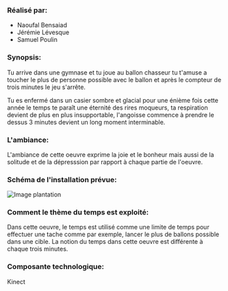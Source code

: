 ### Réalisé par:
- Naoufal Bensaiad
- Jérémie Lévesque
- Samuel Poulin

### Synopsis:
Tu arrive dans une gymnase et tu joue au ballon chasseur tu t'amuse a toucher le plus de personne possible avec le ballon et après le compteur de trois minutes le jeu s'arrête.

Tu es enfermé dans un casier sombre et glacial pour une énième fois cette année le temps te paraît une éternité des rires moqueurs, ta respiration devient de plus en plus insupportable, l'angoisse commence à prendre le dessus 3 minutes devient un long moment interminable.

### L'ambiance:
L'ambiance de cette oeuvre exprime la joie et le bonheur mais aussi de la solitude et de la dépresssion par rapport à chaque partie de l'oeuvre.

### Schéma de l'installation prévue:
![Image plantation](../../media/media3_minutes/plantation2.drawio.png)

### Comment le thème du temps est exploité:
Dans cette oeuvre, le temps est utilisé comme une limite de temps pour effectuer une tache comme par exemple, lancer le plus de ballons possible dans une cible. La notion du temps dans cette oeuvre est différente à chaque trois minutes.

### Composante technologique:
Kinect

